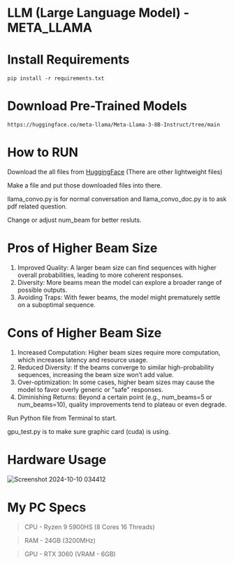 # LLM (Large Language Model) - META_LLAMA

# Install Requirements
```
pip install -r requirements.txt
```
# Download Pre-Trained Models 
```
https://huggingface.co/meta-llama/Meta-Llama-3-8B-Instruct/tree/main
```
# How to RUN

Download the all files from [HuggingFace](https://huggingface.co/meta-llama/Meta-Llama-3-8B-Instruct/tree/main) (There are other lightweight files)

Make a file and put those downloaded files into there.

llama_convo.py is for normal conversation and llama_convo_doc.py is to ask pdf related question.

Change or adjust num_beam for better resluts. 

# Pros of Higher Beam Size

1. Improved Quality:
A larger beam size can find sequences with higher overall probabilities, leading to more coherent responses.
2. Diversity:
More beams mean the model can explore a broader range of possible outputs.
3. Avoiding Traps:
With fewer beams, the model might prematurely settle on a suboptimal sequence.

# Cons of Higher Beam Size

1. Increased Computation:
Higher beam sizes require more computation, which increases latency and resource usage.
2. Reduced Diversity:
If the beams converge to similar high-probability sequences, increasing the beam size won’t add value.
3. Over-optimization:
In some cases, higher beam sizes may cause the model to favor overly generic or "safe" responses.
4. Diminishing Returns:
Beyond a certain point (e.g., num_beams=5 or num_beams=10), quality improvements tend to plateau or even degrade.

Run Python file from Terminal to start. 

gpu_test.py is to make sure graphic card (cuda) is using. 

# Hardware Usage 

![Screenshot 2024-10-10 034412](https://github.com/user-attachments/assets/a29809f4-ad12-4dee-a5c1-e93394d259c3)

# My PC Specs

> CPU  - Ryzen 9 5900HS (8 Cores 16 Threads)

> RAM  - 24GB (3200MHz)

> GPU  - RTX 3060 (VRAM - 6GB)
